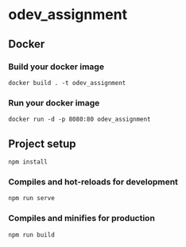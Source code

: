 # odev_assignment

## Docker

### Build your docker image
```
docker build . -t odev_assignment
```

### Run your docker image
```
docker run -d -p 8080:80 odev_assignment
```

## Project setup
```
npm install
```

### Compiles and hot-reloads for development
```
npm run serve
```

### Compiles and minifies for production
```
npm run build
```
